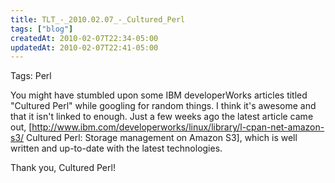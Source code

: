 ```yaml
---
title: TLT_-_2010.02.07_-_Cultured_Perl
tags: ["blog"]
createdAt: 2010-02-07T22:34-05:00
updatedAt: 2010-02-07T22:41-05:00
---
```


Tags: Perl

You might have stumbled upon some IBM developerWorks articles titled "Cultured Perl" while googling for random things. I think it's awesome and that it isn't linked to enough. Just a few weeks ago the latest article came out, [http://www.ibm.com/developerworks/linux/library/l-cpan-net-amazon-s3/ Cultured Perl: Storage management on Amazon S3], which is well written and up-to-date with the latest technologies.

Thank you, Cultured Perl!

